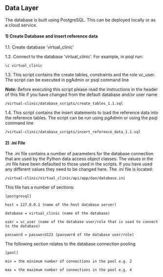 ## Data Layer

The database is built using PostgreSQL. This can be deployed locally or as a cloud service.

#### 1) Create Database and insert reference data

1.1. Create database 'virtual_clinic'

1.2. Connect to the database 'virtual_clinic'. For example, in psql run:
```
\c virtual_clinic
```

1.3. This script contains the create tables, constraints and the role vc_user. The script can be executed in pgAdmin or psql command line

**_Note:_** Before executing this script please read the instructions in the header of this file if you have changed from the default database and/or user name
```
/virtual-clinic/database_scripts/create_tables_1.1.sql
```
1.4. This script contains the insert statements to load the reference data into the reference tables. The script can be run using pgAdmin or using the psql command line
```
/virtual-clinic/database_scripts/insert_reference_data_1.1.sql
```

#### 2) .ini File

The .ini file contains a number of parameters for the database connection that are used by the Python data access object classes. The values in the .ini file have been defaulted to those used in the scripts. If you have used any different values they need to be changed here. The .ini file is located:
```
/virtual-clinic/virtual_clinic/api/app/dao/database.ini
```

This file has a number of sections:
```
[postgresql]

host = 127.0.0.1 (name of the host database server)

database = virtual_clinic (name of the database)

user = vc_user (name of the database user/role that is used to connect to the database)

password = password123 (password of the database user/role)
```
The following section relates to the database connection pooling
```
[pool]

min = the minimum number of connections in the pool e.g. 2

max = the maximum number of connections in the pool e.g. 4
```

